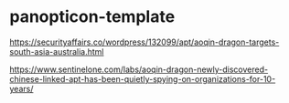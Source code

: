 # panopticon-template

https://securityaffairs.co/wordpress/132099/apt/aoqin-dragon-targets-south-asia-australia.html

https://www.sentinelone.com/labs/aoqin-dragon-newly-discovered-chinese-linked-apt-has-been-quietly-spying-on-organizations-for-10-years/

